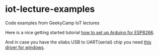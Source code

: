 # iot-lecture-examples
Code examples from GeekyCamp IoT lectures

Here is a nice getting started tutorial [how to set up Arduino for ESP8266](http://www.instructables.com/id/Programming-the-ESP8266-12E-using-Arduino-software/?ALLSTEPS).

And in case you have the silabs USB to UART(serial) chip you need [this driver for windows](https://www.silabs.com/products/mcu/Pages/USBtoUARTBridgeVCPDrivers.aspx).
